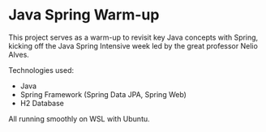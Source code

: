# Java Spring Warm-up

This project serves as a warm-up to revisit key Java concepts with Spring, kicking off the Java Spring Intensive week led by the great professor Nelio Alves.

Technologies used:
- Java
- Spring Framework (Spring Data JPA, Spring Web)
- H2 Database

All running smoothly on WSL with Ubuntu.
